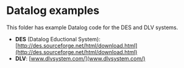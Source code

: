 # Datalog examples

This folder has example Datalog code for the DES and DLV systems.

* **DES** (Datalog Eductional System): [http://des.sourceforge.net/html/download.html](http://des.sourceforge.net/html/download.html)
* **DLV**: [www.dlvsystem.com/](www.dlvsystem.com/)
